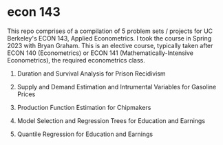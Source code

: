 # econ 143

This repo comprises of a compilation of 5 problem sets / projects for UC Berkeley's ECON 143, Applied Econometrics. I took the course in Spring 2023 with Bryan Graham. This is an elective course, typically taken after ECON 140 (Econometrics) or ECON 141 (Mathematically-Intensive Econometrics), the required econometrics class.

  1) Duration and Survival Analysis for Prison Recidivism

  2) Supply and Demand Estimation and Intrumental Variables for Gasoline Prices

  3) Production Function Estimation for Chipmakers

  4) Model Selection and Regression Trees for Education and Earnings

  5) Quantile Regression for Education and Earnings